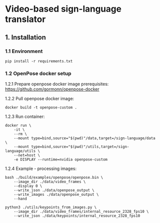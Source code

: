 # Video-based sign-language translator

## 1. Installation
### 1.1 Environment
```
pip install -r requirements.txt
```
### 1.2 OpenPose docker setup
1.2.1 Prepare openpose docker image prerequisites:
https://github.com/gormonn/openpose-docker

1.2.2 Pull openpose docker image:
```
docker build -t openpose-custom .
```
1.2.3 Run container:

```
docker run \
    -it \
    --rm \
    --mount type=bind,source="$(pwd)"/data,target=/sign-language/data \
    --mount type=bind,source="$(pwd)"/utils,target=/sign-language/utils \
    --net=host \
    -e DISPLAY --runtime=nvidia openpose-custom
```

1.2.4 Example - processing images:
```
bash ./build/examples/openpose/openpose.bin \
    --image_dir ./data/video_frames \
    --display 0 \
    --write_json ./data/openpose_output \
    --write_images ./data/openpose_output \
    --hand
```
```
python3 ./utils/keypoints_from_images.py \
    --image_dir ./data/video_frames/internal_resource_2328_fps10 \
    --write_json ./data/keypoints/internal_resource_2328_fps10
```
